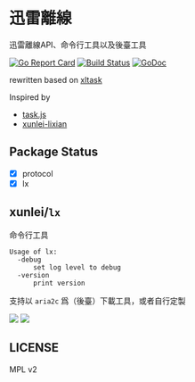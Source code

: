 # 迅雷離線

迅雷離線API、命令行工具以及後臺工具

[![Go Report Card](https://goreportcard.com/badge/github.com/zyxar/xunlei)](https://goreportcard.com/report/github.com/zyxar/xunlei)
[![Build Status](https://travis-ci.org/zyxar/xunlei.png?branch=master)](https://travis-ci.org/zyxar/xunlei)
[![GoDoc](https://godoc.org/github.com/zyxar/xunlei/protocol?status.svg)](https://godoc.org/github.com/zyxar/xunlei/protocol)

rewritten based on [xltask](https://github.com/zyxar/xltask)

Inspired by
- [task.js](http://cloud.vip.xunlei.com/190/js/task.js?269)
- [xunlei-lixian](https://github.com/iambus/xunlei-lixian)

## Package Status

- [x] protocol
- [x] lx

## xunlei/`lx`

命令行工具

```shell
Usage of lx:
  -debug
      set log level to debug
  -version
      print version
```

支持以 `aria2c` 爲（後臺）下載工具，或者自行定製

![](http://farm4.staticflickr.com/3697/10421561225_aa3ea3f4e5_c.jpg)
![](http://farm6.staticflickr.com/5530/10461504605_8dc2b2737b_c.jpg)

## LICENSE

MPL v2
